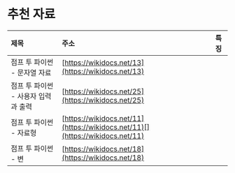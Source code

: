 # 추천 자료

| 제목 | 주소 | 특징 |
| :--- | :--- | :--- |
| 점프 투 파이썬 - 문자열 자료 | [https://wikidocs.net/13](https://wikidocs.net/13) |  |
| 점프 투 파이썬 - 사용자 입력과 출력  | [https://wikidocs.net/25](https://wikidocs.net/25) |  |
| 점프 투 파이썬 - 자료형  | [​](https://wikidocs.net/11)[https://wikidocs.net/11](https://wikidocs.net/11)[​](https://wikidocs.net/11) | ​ |
| 점프 투 파이썬 - 변 | [https://wikidocs.net/18](https://wikidocs.net/18) | ​ |

